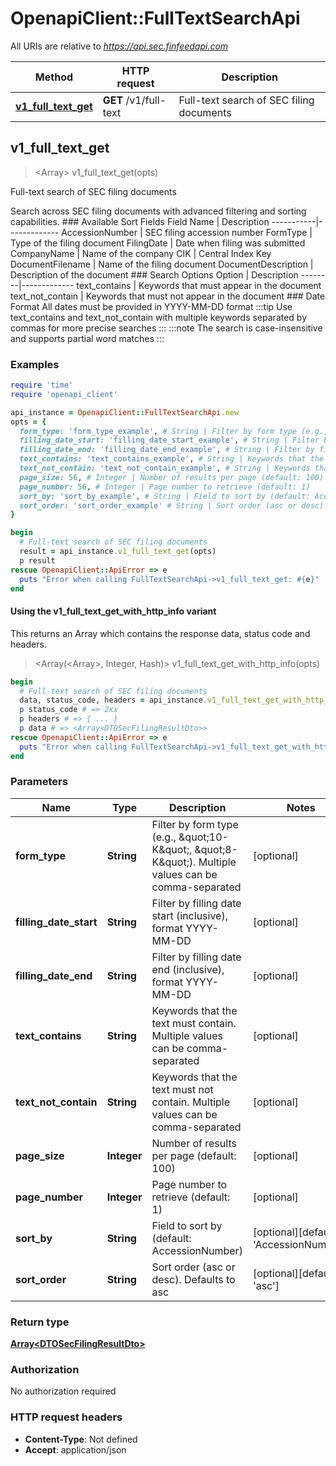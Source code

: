 # OpenapiClient::FullTextSearchApi

All URIs are relative to *https://api.sec.finfeedapi.com*

| Method | HTTP request | Description |
| ------ | ------------ | ----------- |
| [**v1_full_text_get**](FullTextSearchApi.md#v1_full_text_get) | **GET** /v1/full-text | Full-text search of SEC filing documents |


## v1_full_text_get

> <Array<DTOSecFilingResultDto>> v1_full_text_get(opts)

Full-text search of SEC filing documents

Search across SEC filing documents with advanced filtering and sorting capabilities.    ### Available Sort Fields    Field Name | Description  -----------|-------------  AccessionNumber | SEC filing accession number  FormType | Type of the filing document  FilingDate | Date when filing was submitted  CompanyName | Name of the company  CIK | Central Index Key  DocumentFilename | Name of the filing document  DocumentDescription | Description of the document    ### Search Options    Option | Description  --------|-------------  text_contains | Keywords that must appear in the document  text_not_contain | Keywords that must not appear in the document    ### Date Format  All dates must be provided in YYYY-MM-DD format    :::tip  Use text_contains and text_not_contain with multiple keywords separated by commas for more precise searches  :::    :::note  The search is case-insensitive and supports partial word matches  :::

### Examples

```ruby
require 'time'
require 'openapi_client'

api_instance = OpenapiClient::FullTextSearchApi.new
opts = {
  form_type: 'form_type_example', # String | Filter by form type (e.g., \"10-K\", \"8-K\"). Multiple values can be comma-separated
  filling_date_start: 'filling_date_start_example', # String | Filter by filling date start (inclusive), format YYYY-MM-DD
  filling_date_end: 'filling_date_end_example', # String | Filter by filling date end (inclusive), format YYYY-MM-DD
  text_contains: 'text_contains_example', # String | Keywords that the text must contain. Multiple values can be comma-separated
  text_not_contain: 'text_not_contain_example', # String | Keywords that the text must not contain. Multiple values can be comma-separated
  page_size: 56, # Integer | Number of results per page (default: 100)
  page_number: 56, # Integer | Page number to retrieve (default: 1)
  sort_by: 'sort_by_example', # String | Field to sort by (default: AccessionNumber)
  sort_order: 'sort_order_example' # String | Sort order (asc or desc). Defaults to asc
}

begin
  # Full-text search of SEC filing documents
  result = api_instance.v1_full_text_get(opts)
  p result
rescue OpenapiClient::ApiError => e
  puts "Error when calling FullTextSearchApi->v1_full_text_get: #{e}"
end
```

#### Using the v1_full_text_get_with_http_info variant

This returns an Array which contains the response data, status code and headers.

> <Array(<Array<DTOSecFilingResultDto>>, Integer, Hash)> v1_full_text_get_with_http_info(opts)

```ruby
begin
  # Full-text search of SEC filing documents
  data, status_code, headers = api_instance.v1_full_text_get_with_http_info(opts)
  p status_code # => 2xx
  p headers # => { ... }
  p data # => <Array<DTOSecFilingResultDto>>
rescue OpenapiClient::ApiError => e
  puts "Error when calling FullTextSearchApi->v1_full_text_get_with_http_info: #{e}"
end
```

### Parameters

| Name | Type | Description | Notes |
| ---- | ---- | ----------- | ----- |
| **form_type** | **String** | Filter by form type (e.g., \&quot;10-K\&quot;, \&quot;8-K\&quot;). Multiple values can be comma-separated | [optional] |
| **filling_date_start** | **String** | Filter by filling date start (inclusive), format YYYY-MM-DD | [optional] |
| **filling_date_end** | **String** | Filter by filling date end (inclusive), format YYYY-MM-DD | [optional] |
| **text_contains** | **String** | Keywords that the text must contain. Multiple values can be comma-separated | [optional] |
| **text_not_contain** | **String** | Keywords that the text must not contain. Multiple values can be comma-separated | [optional] |
| **page_size** | **Integer** | Number of results per page (default: 100) | [optional] |
| **page_number** | **Integer** | Page number to retrieve (default: 1) | [optional] |
| **sort_by** | **String** | Field to sort by (default: AccessionNumber) | [optional][default to &#39;AccessionNumber&#39;] |
| **sort_order** | **String** | Sort order (asc or desc). Defaults to asc | [optional][default to &#39;asc&#39;] |

### Return type

[**Array&lt;DTOSecFilingResultDto&gt;**](DTOSecFilingResultDto.md)

### Authorization

No authorization required

### HTTP request headers

- **Content-Type**: Not defined
- **Accept**: application/json

